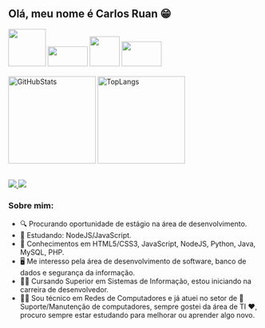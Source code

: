 ## Olá, meu nome é Carlos Ruan :grin:  
<div>
  <img height="75px" src="https://cdn.jsdelivr.net/gh/devicons/devicon/icons/nodejs/nodejs-plain-wordmark.svg"/>
  <img height="40px" width="80px" src="https://cdn.jsdelivr.net/gh/devicons/devicon/icons/javascript/javascript-original.svg"/>
  <img height="60px" src="https://cdn.jsdelivr.net/gh/devicons/devicon/icons/mysql/mysql-plain-wordmark.svg"/>
  <img height="50px" width="80px" src="https://cdn.jsdelivr.net/gh/devicons/devicon/icons/java/java-original.svg"/>
</div>
<br/>
<div>
    <img height="175px" src="https://github-readme-stats.vercel.app/api?username=CarlosRuanOliveira&show_icons=true&theme=tokyonight&include_all_commits=true&count_private=true" alt="GitHubStats"/>
    <img height="175px" src="https://github-readme-stats.vercel.app/api/top-langs/?username=CarlosRuanOliveira&layout=compact&langs_count=10&hide=Hack&theme=tokyonight" alt="TopLangs"/>
</div>  

## 

<div>
  <a href="https://www.linkedin.com/in/carlos-ruan-dev/" target="_blank">
    <img src="https://img.shields.io/badge/LinkedIn-0077B5?style=for-the-badge&logo=linkedin&logoColor=white" target="_blank"/>
  </a>
  <a href = "mailto:carlosruan.ti@gmail.com">
    <img src="https://img.shields.io/badge/Gmail-D14836?style=for-the-badge&logo=gmail&logoColor=white" target="_blank"/>
  </a>
 </div>
 
### Sobre mim:
  - 🔍 Procurando oportunidade de estágio na área de desenvolvimento.  
  - :book: Estudando: NodeJS/JavaScript.  
  - :brain: Conhecimentos em HTML5/CSS3, JavaScript, NodeJS, Python, Java, MySQL, PHP.  
  - :desktop_computer: Me interesso pela área de desenvolvimento de software, banco de dados e segurança da informação.  
  - :man_student: Cursando Superior em Sistemas de Informação, estou iniciando na carreira de desenvolvedor.  
  - :man_technologist: Sou técnico em Redes de Computadores e já atuei no setor de :wrench:Suporte/Manutenção de computadores, sempre gostei da área de TI :heart:, procuro sempre estar estudando para melhorar ou aprender algo novo.  
